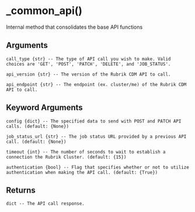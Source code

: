 # _common_api()

Internal method that consolidates the base API functions

## Arguments
```
call_type {str} -- The type of API call you wish to make. Valid choices are 'GET', 'POST', 'PATCH', 'DELETE', and 'JOB_STATUS'.

api_version {str} -- The version of the Rubrik CDM API to call.

api_endpoint {str} -- The endpoint (ex. cluster/me) of the Rubrik CDM API to call.

```
## Keyword Arguments
```
config {dict} -- The specified data to send with POST and PATCH API calls. (default: {None})

job_status_url {str} -- The job status URL provided by a previous API call. (default: {None})

timeout {int} -- The number of seconds to wait to establish a connection the Rubrik Cluster. (default: {15})

authentication {bool} -- Flag that specifies whether or not to utilize authentication when making the API call. (default: {True})

```
## Returns
```
dict -- The API call response.



```